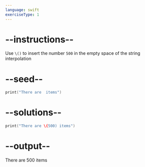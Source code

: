 ```yaml
---
language: swift
exerciseType: 1
---
```


# --instructions--

Use `\()` to insert the number `500` in the empty space of the string interpolation

# --seed--

```swift
print("There are  items")
```

# --solutions--

```swift
print("There are \(500) items")
```

# --output--

There are 500 items
